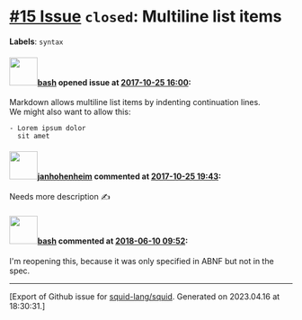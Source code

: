# [\#15 Issue](https://github.com/squid-lang/squid/issues/15) `closed`: Multiline list items
**Labels**: `syntax`


#### <img src="https://avatars.githubusercontent.com/u/4602612?u=15d59e17f4d269bcb853540b70baf7c5b3607241&v=4" width="50">[bash](https://github.com/bash) opened issue at [2017-10-25 16:00](https://github.com/squid-lang/squid/issues/15):

Markdown allows multiline list items by indenting continuation lines.  
We might also want to allow this:

```
- Lorem ipsum dolor
  sit amet
```

#### <img src="https://avatars.githubusercontent.com/u/9047632?u=0917c5aea8ecfb8511130afc94a68bff7f91ea20&v=4" width="50">[janhohenheim](https://github.com/janhohenheim) commented at [2017-10-25 19:43](https://github.com/squid-lang/squid/issues/15#issuecomment-339448153):

Needs more description ✍️

#### <img src="https://avatars.githubusercontent.com/u/4602612?u=15d59e17f4d269bcb853540b70baf7c5b3607241&v=4" width="50">[bash](https://github.com/bash) commented at [2018-06-10 09:52](https://github.com/squid-lang/squid/issues/15#issuecomment-396035891):

I'm reopening this, because it was only specified in ABNF but not in the spec.


-------------------------------------------------------------------------------



[Export of Github issue for [squid-lang/squid](https://github.com/squid-lang/squid). Generated on 2023.04.16 at 18:30:31.]
